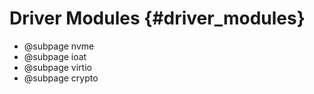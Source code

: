# Driver Modules {#driver_modules}

- @subpage nvme
- @subpage ioat
- @subpage virtio
- @subpage crypto
